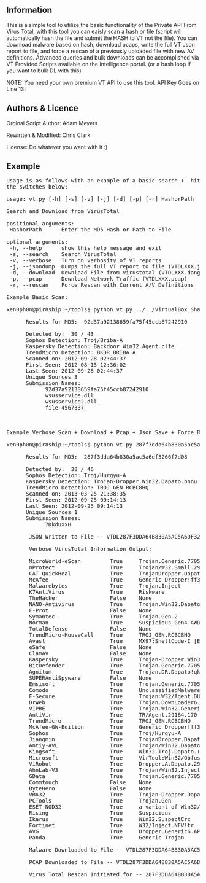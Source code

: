 ## Information
This is a simple tool to utilize the basic functionality of the Private API From Virus Total, with this tool you can eaisly scan a hash or file (script will automatically hash the file and submit the HASH to VT not the file). You can download malware based on hash, download pcaps, write the full VT Json report to file, and force a rescan of a previously uploaded file with new AV definitions. Advanced queries and bulk downloads can be accomplished via VT Provided Scripts available on the Intelligence portal. (or a bash loop if you want to bulk DL with this)

NOTE: You need your own premium VT API to use this tool. API Key Goes on Line 13! 

## Authors & Licence
Orginal Script Author: Adam Meyers

Rewirtten & Modified: Chris Clark

License: Do whatever you want with it :) 

## Example
<pre>
Usage is as follows with an example of a basic search +  hitting all of
the switches below:

usage: vt.py [-h] [-s] [-v] [-j] [-d] [-p] [-r] HashorPath

Search and Download from VirusTotal

positional arguments:
 HashorPath      Enter the MD5 Hash or Path to File

optional arguments:
 -h, --help      show this help message and exit
 -s, --search    Search VirusTotal
 -v, --verbose   Turn on verbosity of VT reports
 -j, --jsondump  Dumps the full VT report to file (VTDLXXX.json)
 -d, --download  Download File from Virustotal (VTDLXXX.danger)
 -p, --pcap      Download Network Traffic (VTDLXXX.pcap)
 -r, --rescan    Force Rescan with Current A/V Definitions

Example Basic Scan:

xen0ph0n@pir8ship:~/tools$ python vt.py ../../VirtualBox_Share/wsusservice.dll -s

      Results for MD5:  92d37a92138659fa75f45ccb87242910 

      Detected by:  30 / 43 
      Sophos Detection: Troj/Briba-A 
      Kaspersky Detection: Backdoor.Win32.Agent.clfe 
      TrendMicro Detection: BKDR_BRIBA.A 
      Scanned on: 2012-09-28 02:44:37 
      First Seen: 2012-08-15 12:36:02 
      Last Seen: 2012-09-28 02:44:37 
      Unique Sources 3 
      Submission Names:
            92d37a92138659fa75f45ccb87242910
            wsusservice.dll_
            wsusservice2.dll_
            file-4567337_



Example Verbose Scan + Download + Pcap + Json Save + Force Rescan:

xen0ph0n@pir8ship:~/tools$ python vt.py 287f3dda64b830a5ac5a6df3266f7d08 -pdvjr

      Results for MD5:  287f3dda64b830a5ac5a6df3266f7d08 

      Detected by:  38 / 46 
      Sophos Detection: Troj/Hurgyu-A 
      Kaspersky Detection: Trojan-Dropper.Win32.Dapato.bnnu 
      TrendMicro Detection: TROJ_GEN.RCBC8HQ 
      Scanned on: 2013-03-25 21:38:35 
      First Seen: 2012-09-25 09:14:13 
      Last Seen: 2012-09-25 09:14:13 
      Unique Sources 1 
      Submission Names:
            7DkduxxH

       JSON Written to File -- VTDL287F3DDA64B830A5AC5A6DF3266F7D08.json

       Verbose VirusTotal Information Output:

       MicroWorld-eScan         True     Trojan.Generic.7705996
       nProtect                 True     Trojan/W32.Small.29184.SN
       CAT-QuickHeal            True     TrojanDropper.Dapato.bnnu
       McAfee                   True     Generic Dropper!ff3
       Malwarebytes             True     Trojan.Inject
       K7AntiVirus              True     Riskware
       TheHacker                False    None
       NANO-Antivirus           True     Trojan.Win32.Dapato.vpmxh
       F-Prot                   False    None
       Symantec                 True     Trojan.Gen.2
       Norman                   True     Suspicious_Gen4.AWDSR
       TotalDefense             False    None
       TrendMicro-HouseCall     True     TROJ_GEN.RCBC8HQ
       Avast                    True     MX97:ShellCode-I [Expl]
       eSafe                    False    None
       ClamAV                   False    None
       Kaspersky                True     Trojan-Dropper.Win32.Dapato.bnnu
       BitDefender              True     Trojan.Generic.7705996
       Agnitum                  True     Trojan.DR.Dapato!qkvVtOGNQlE
       SUPERAntiSpyware         False    None
       Emsisoft                 True     Trojan.Generic.7705996 (B)
       Comodo                   True     UnclassifiedMalware
       F-Secure                 True     Trojan:W32/Agent.DUDB
       DrWeb                    True     Trojan.DownLoader6.49674
       VIPRE                    True     Trojan.Win32.Generic!BT
       AntiVir                  True     TR/Agent.29184.170
       TrendMicro               True     TROJ_GEN.RCBC8HQ
       McAfee-GW-Edition        True     Generic Dropper!ff3
       Sophos                   True     Troj/Hurgyu-A
       Jiangmin                 True     TrojanDropper.Dapato.mfq
       Antiy-AVL                True     Trojan/Win32.Dapato.gen
       Kingsoft                 True     Win32.Troj.Dapato.(kcloud)
       Microsoft                True     VirTool:Win32/Obfuscator.ABD
       ViRobot                  True     Dropper.A.Dapato.29184.J
       AhnLab-V3                True     Trojan/Win32.Inject
       GData                    True     Trojan.Generic.7705996
       Commtouch                False    None
       ByteHero                 False    None
       VBA32                    True     Trojan-Dropper.Dapato.bnnu
       PCTools                  True     Trojan.Gen
       ESET-NOD32               True     a variant of Win32/Inject.NFV
       Rising                   True     Suspicious
       Ikarus                   True     Win32.SuspectCrc
       Fortinet                 True     W32/Inject.NFV!tr
       AVG                      True     Dropper.Generic6.APFX
       Panda                    True     Generic Trojan

       Malware Downloaded to File -- VTDL287F3DDA64B830A5AC5A6DF3266F7D08.danger

       PCAP Downloaded to File -- VTDL287F3DDA64B830A5AC5A6DF3266F7D08.pcap

       Virus Total Rescan Initiated for -- 287F3DDA64B830A5AC5A6DF3266F7D08 (Requery in 10 Mins)
</pre>
